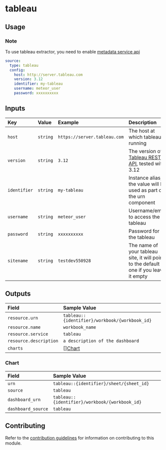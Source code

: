 # tableau

## Usage

### Note

To use tableau extractor, you need to enable [metadata service api](https://help.tableau.com/current/api/metadata_api/en-us/)

```yaml
source:
  type: tableau
  config:
    host: http://server.tableau.com
    version: 3.12
    identifier: my-tableau
    username: meteor_user
    password: xxxxxxxxxx
```



## Inputs

| Key | Value | Example | Description |    |
| :-- | :---- | :------ | :---------- | :- |
| `host` | `string` | `https://server.tableau.com`         | The host at which tableau is running | *required* |
| `version` | `string` | `3.12`     | The version of [Tableau REST API](https://help.tableau.com/current/api/rest_api/en-us/REST/rest_api_concepts_versions.htm), tested with 3.12 | *required* |
| `identifier` | `string` | `my-tableau` | Instance alias, the value will be used as part of the urn component | *required* |
| `username` | `string` | `meteor_user` | Username/email to access the tableau | *required* |
| `password` | `string` | `xxxxxxxxxx` | Password for the tableau | *required* |
| `sitename` | `string` | `testdev550928` | The name of your tableau site, it will point to the default one if you leave it empty | *not required* |

## Outputs

| Field | Sample Value |
| :---- | :---- |
| `resource.urn` | `tableau::{identifier}/workbook/{workbook_id}` |
| `resource.name` | `workbook_name` |
| `resource.service` | `tableau` |
| `resource.description` | `a description of the dashboard` |
| `charts` | [][Chart](#chart) |

### Chart

| Field | Sample Value |
| :---- | :---- |
| `urn` | `tableau::{identifier}/sheet/{sheet_id}`             |
| `source` | `tableau` |
| `dashboard_urn` | `tableau::{identifier}/workbook/{workbook_id}` |
| `dashboard_source` | `tableau` |

## Contributing

Refer to the [contribution guidelines](../../../docs/contribute/guide.md#adding-a-new-extractor) for information on contributing to this module.
